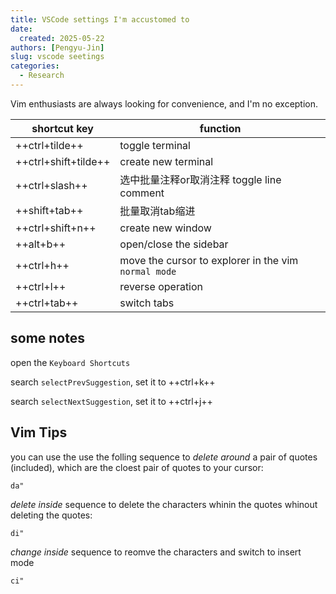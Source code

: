 ```yaml
---
title: VSCode settings I'm accustomed to 
date: 
  created: 2025-05-22
authors: [Pengyu-Jin]
slug: vscode seetings
categories:
  - Research
---
```


Vim enthusiasts are always looking for convenience, and I'm no exception.

<!-- more -->

| shortcut key | function |
| ----------- | --------- |
| ++ctrl+tilde++ | toggle terminal |
| ++ctrl+shift+tilde++ | create new terminal |
| ++ctrl+slash++| 选中批量注释or取消注释 toggle line comment  |
| ++shift+tab++ | 批量取消tab缩进  |
| ++ctrl+shift+n++ | create new window|
| ++alt+b++   | open/close the sidebar|
| ++ctrl+h++  | move the cursor to explorer in the vim `normal mode`|
| ++ctrl+l++  | reverse operation|
| ++ctrl+tab++ | switch tabs |



## some notes
open the `Keyboard Shortcuts`

search `selectPrevSuggestion`, set it to ++ctrl+k++

search `selectNextSuggestion`, set it to ++ctrl+j++

## Vim Tips

you can use the use the folling sequence to *delete around* a pair of quotes (included), which are the cloest pair of quotes to your cursor:
```
da"
```
*delete inside* sequence to delete the characters whinin the quotes whinout deleting the quotes:
```
di"
```
*change inside* sequence to reomve the characters and switch to insert mode
```
ci"
```